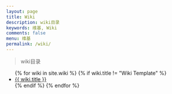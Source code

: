 ```yaml
---
layout: page
title: Wiki
description: wiki目录
keywords: 维基, Wiki
comments: false
menu: 维基
permalink: /wiki/
---
```


> wiki目录

<ul class="listing">
{% for wiki in site.wiki %}
{% if wiki.title != "Wiki Template" %}
<li class="listing-item"><a href="{{ site.url }}{{ wiki.url }}">{{ wiki.title }}</a></li>
{% endif %}
{% endfor %}
</ul>
